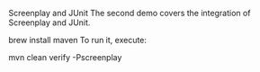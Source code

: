 Screenplay and JUnit
The second demo covers the integration of  Screenplay and JUnit.

brew install maven
To run it, execute:


mvn clean verify -Pscreenplay